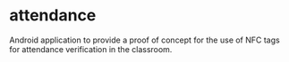 attendance
==========

Android application to provide a proof of concept for the use of NFC tags for attendance verification in the classroom.
